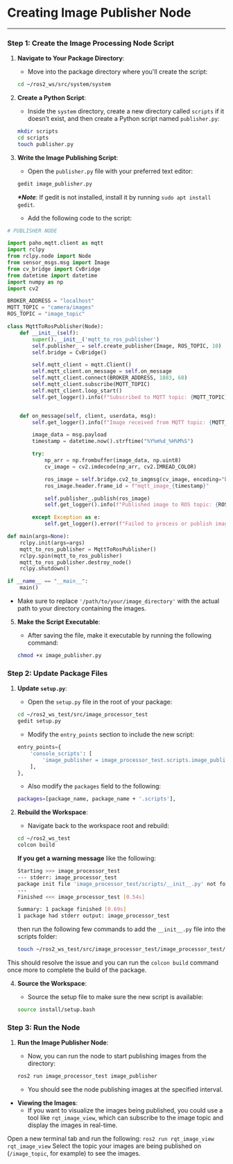 # Creating Image Publisher Node 
---

### **Step 1: Create the Image Processing Node Script**

1. **Navigate to Your Package Directory**:
   - Move into the package directory where you'll create the script:

   ```bash
   cd ~/ros2_ws/src/system/system
   ```

2. **Create a Python Script**:
   - Inside the `system` directory, create a new directory called `scripts` if it doesn’t exist, and then create a Python script named `publisher.py`:

   ```bash
   mkdir scripts
   cd scripts
   touch publisher.py
   ```

3. **Write the Image Publishing Script**:
   - Open the `publisher.py` file with your preferred text editor:

   ```bash
   gedit image_publisher.py
   ```

   **_*Note_**: If gedit is not installed, install it by running `sudo apt install gedit`.
   
   - Add the following code to the script:

```python
# PUBLISHER NODE

import paho.mqtt.client as mqtt
import rclpy
from rclpy.node import Node
from sensor_msgs.msg import Image
from cv_bridge import CvBridge
from datetime import datetime
import numpy as np
import cv2

BROKER_ADDRESS = "localhost"
MQTT_TOPIC = "camera/images"
ROS_TOPIC = "image_topic"

class MqttToRosPublisher(Node):
    def __init__(self):
        super().__init__('mqtt_to_ros_publisher')
        self.publisher_ = self.create_publisher(Image, ROS_TOPIC, 10)
        self.bridge = CvBridge()

        self.mqtt_client = mqtt.Client()
        self.mqtt_client.on_message = self.on_message
        self.mqtt_client.connect(BROKER_ADDRESS, 1883, 60)
        self.mqtt_client.subscribe(MQTT_TOPIC)
        self.mqtt_client.loop_start()
        self.get_logger().info(f"Subscribed to MQTT topic: {MQTT_TOPIC}")


    def on_message(self, client, userdata, msg):
        self.get_logger().info(f"Image received from MQTT topic: {MQTT_TOPIC}")

        image_data = msg.payload
        timestamp = datetime.now().strftime("%Y%m%d_%H%M%S")

        try:
            np_arr = np.frombuffer(image_data, np.uint8)
            cv_image = cv2.imdecode(np_arr, cv2.IMREAD_COLOR)

            ros_image = self.bridge.cv2_to_imgmsg(cv_image, encoding="bgr8")
            ros_image.header.frame_id = f"mqtt_image_{timestamp}"

            self.publisher_.publish(ros_image)
            self.get_logger().info(f"Published image to ROS topic: {ROS_TOPIC}")

        except Exception as e:
            self.get_logger().error(f"Failed to process or publish image: {e}")

def main(args=None):
    rclpy.init(args=args)
    mqtt_to_ros_publisher = MqttToRosPublisher()
    rclpy.spin(mqtt_to_ros_publisher)
    mqtt_to_ros_publisher.destroy_node()
    rclpy.shutdown()

if __name__ == "__main__":
    main()
```

   - Make sure to replace `'/path/to/your/image_directory'` with the actual path to your directory containing the images.

5. **Make the Script Executable**:
   - After saving the file, make it executable by running the following command:

   ```bash
   chmod +x image_publisher.py
   ```

### **Step 2: Update Package Files**

1. **Update `setup.py`**:
   - Open the `setup.py` file in the root of your package:
  
   ```bash
   cd ~/ros2_ws_test/src/image_processor_test
   gedit setup.py
   ```

   - Modify the `entry_points` section to include the new script:

   ```python
   entry_points={
       'console_scripts': [
           'image_publisher = image_processor_test.scripts.image_publisher:main',
       ],
   },
   ```
   - Also modify the `packages` field to the following:
   ```bash
   packages=[package_name, package_name + '.scripts'],
   ```

2. **Rebuild the Workspace**:
   - Navigate back to the workspace root and rebuild:

   ```bash
   cd ~/ros2_ws_test
   colcon build
   ```
   **If you get a warning message** like the following:
   ```bash
   Starting >>> image_processor_test
   --- stderr: image_processor_test                   
   package init file 'image_processor_test/scripts/__init__.py' not found (or not a regular file)
   ---
   Finished <<< image_processor_test [0.54s]

   Summary: 1 package finished [0.69s]
   1 package had stderr output: image_processor_test
   ```
   then run the following few commands to add the `__init__.py` file into the scripts folder:
   ```bash
   touch ~/ros2_ws_test/src/image_processor_test/image_processor_test/scripts/__init__.py
   ```
  This should resolve the issue and you can run the `colcon build` command once more to complete the build of the package.
  
4. **Source the Workspace**:
   - Source the setup file to make sure the new script is available:

   ```bash
   source install/setup.bash
   ```

### **Step 3: Run the Node**

1. **Run the Image Publisher Node**:
   - Now, you can run the node to start publishing images from the directory:

   ```bash
   ros2 run image_processor_test image_publisher
   ```

   - You should see the node publishing images at the specified interval.

- **Viewing the Images**:
  - If you want to visualize the images being published, you could use a tool like `rqt_image_view`, which can subscribe to the image topic and display the images in real-time.

Open a new terminal tab and run the following:
    ```
    ros2 run rqt_image_view rqt_image_view
    ```
Select the topic your images are being published on (`/image_topic`, for example) to see the images.

